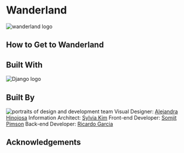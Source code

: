 # Wanderland
![wanderland logo](https://i.imgur.com/52S6vna.png)

## How to Get to Wanderland

## Built With
![Django logo](https://i.imgur.com/LZiq72l.png)

## Built By
![portraits of design and development team](https://i.imgur.com/awEDGkS.png)
Visual Designer: [Alejandra Hinojosa](https://www.google.com)
Information Architect: [Sylvia Kim](https://www.google.com)
Front-end Developer: [Somjit Pimson](http://www.somjitpimson.com/)
Back-end Developer: [Ricardo Garcia](https://www.google.com)

## Acknowledgements